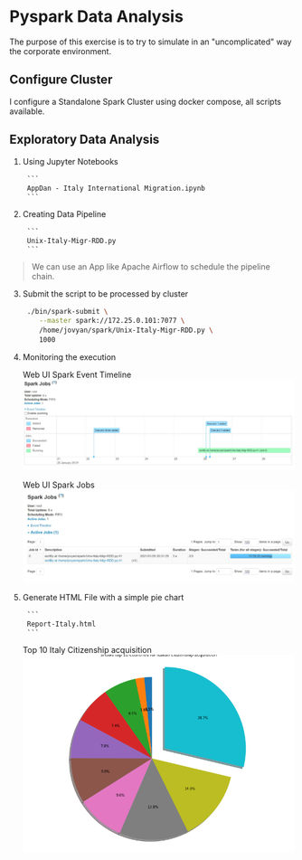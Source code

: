# Pyspark Data Analysis

The purpose of this exercise is to try to simulate in an "uncomplicated" way the corporate environment.

## Configure Cluster

 I configure a Standalone Spark Cluster using docker compose, all scripts available.

## Exploratory Data Analysis

1. Using Jupyter Notebooks

        ```
        AppDan - Italy International Migration.ipynb
        ```
2. Creating Data Pipeline

        ```
        Unix-Italy-Migr-RDD.py
        ```

> We can use an App like Apache Airflow to schedule the pipeline chain.

3. Submit the script to be processed by cluster

   ```bash
    ./bin/spark-submit \
       --master spark://172.25.0.101:7077 \
       /home/jovyan/spark/Unix-Italy-Migr-RDD.py \
       1000
   ```

4. Monitoring the execution

    Web UI Spark Event Timeline
    ![Fig1](Web-UI-Spark-Event-Timeline.JPG)

    Web UI Spark Jobs
    ![Fig2](Web-UI-Spark-Jobs.JPG)

5. Generate HTML File with a simple pie chart

        ```
        Report-Italy.html
        ```

    Top 10 Italy Citizenship acquisition
    ![Fig2](italy-image1.png)